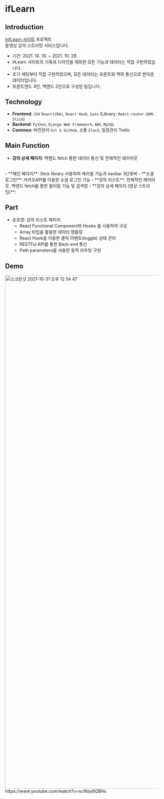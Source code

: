 # ifLearn

## Introduction

[ infLearn 사이트](https://www.inflearn.com/) 프로젝트<br>
동영상 강의 스트리밍 서비스입니다.

- 기간: 2021. 10. 18. ~ 2021. 10. 29.
- ifLearn 사이트의 기획과 디자인을 제외한 모든 기능과 데이터는 직접 구현하였습니다.
- 초기 세팅부터 직접 구현하였으며, 모든 데이터는 프론트와 백의 통신으로 받아온 데이터입니다.
- 프론트엔드 4인, 백엔드 2인으로 구성된 팀입니다.

## Technology

- **Frontend**: `JSX` `React(CRA)`, `React Hook`, `Sass` (Library: `React-router-DOM, Slick`)
- **Backend**: `Python`, `Django Web Framework`, `AWS`, `MySQL`
- **Common**: 버전관리 `Git & GitHub`, 소통 `Slack`, 일정관리 Trello

## Main Function
- **강의 상세 페이지**: 백엔드 fetch 통한 데이터 통신 및 전체적인 레이아웃
<br>
- **메인 페이지**: Slick library 사용하여 케러셀 기능과 navbar 3단호버
- **소셜 로그인**: 카카오API를 이용한 소셜 로그인 기능
- **강의 리스트**: 전체적인 레이아웃. 백엔드 fetch를 통한 필터링 기능 및 검색창
- **강의 상세 페이지 (영상 스트리밍)**:

## Part

- 손호영: 강의 리스트 페이지
  - React Functional Component와 Hooks 를 사용하여 구성
  - Array 타입을 활용한 데이터 핸들링
  - React Hook을 이용한 클릭 이벤트(toggle) 상태 관리
  - RESTFul API를 통한 Back-end 통신
  - Path parameters를 사용한 동적 라우팅 구현


## Demo

<img width="1682" alt="스크린샷 2021-10-31 오후 12 54 47" src="https://user-images.githubusercontent.com/81722144/139566782-b9b4eb2d-2cef-4a26-a561-fefd934f3d96.png">
https://www.youtube.com/watch?v=ncfkby6QBHs

